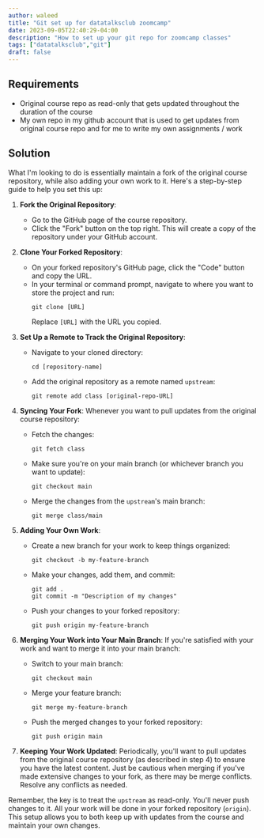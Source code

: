 ```yaml
---
author: waleed
title: "Git set up for datatalksclub zoomcamp"
date: 2023-09-05T22:40:29-04:00
description: "How to set up your git repo for zoomcamp classes"
tags: ["datatalksclub","git"]
draft: false
---
```


## Requirements 
- Original course repo as read-only that gets updated throughout the duration of the course
- My own repo in my github account that is used to get updates from original course repo and for me to write my own assignments / work

## Solution
What I'm looking to do is essentially maintain a fork of the original course repository, while also adding your own work to it. Here's a step-by-step guide to help you set this up:

1. **Fork the Original Repository**:
   - Go to the GitHub page of the course repository.
   - Click the "Fork" button on the top right. This will create a copy of the repository under your GitHub account.

2. **Clone Your Forked Repository**:
   - On your forked repository's GitHub page, click the "Code" button and copy the URL.
   - In your terminal or command prompt, navigate to where you want to store the project and run:
     ```
     git clone [URL]
     ```
     Replace `[URL]` with the URL you copied.

3. **Set Up a Remote to Track the Original Repository**:
   - Navigate to your cloned directory:
     ```
     cd [repository-name]
     ```
   - Add the original repository as a remote named `upstream`:
     ```
     git remote add class [original-repo-URL]
     ```

4. **Syncing Your Fork**:
   Whenever you want to pull updates from the original course repository:
   - Fetch the changes:
     ```
     git fetch class
     ```
   - Make sure you're on your main branch (or whichever branch you want to update):
     ```
     git checkout main
     ```
   - Merge the changes from the `upstream`'s main branch:
     ```
     git merge class/main
     ```

5. **Adding Your Own Work**:
   - Create a new branch for your work to keep things organized:
     ```
     git checkout -b my-feature-branch
     ```
   - Make your changes, add them, and commit:
     ```
     git add .
     git commit -m "Description of my changes"
     ```
   - Push your changes to your forked repository:
     ```
     git push origin my-feature-branch
     ```

6. **Merging Your Work into Your Main Branch**:
   If you're satisfied with your work and want to merge it into your main branch:
   - Switch to your main branch:
     ```
     git checkout main
     ```
   - Merge your feature branch:
     ```
     git merge my-feature-branch
     ```
   - Push the merged changes to your forked repository:
     ```
     git push origin main
     ```

7. **Keeping Your Work Updated**:
   Periodically, you'll want to pull updates from the original course repository (as described in step 4) to ensure you have the latest content. Just be cautious when merging if you've made extensive changes to your fork, as there may be merge conflicts. Resolve any conflicts as needed.

Remember, the key is to treat the `upstream` as read-only. You'll never push changes to it. All your work will be done in your forked repository (`origin`). This setup allows you to both keep up with updates from the course and maintain your own changes.